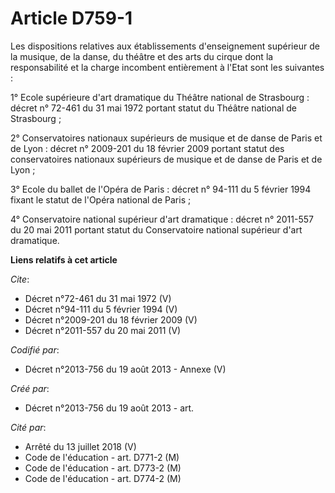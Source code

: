 # Article D759-1

Les dispositions relatives aux établissements d'enseignement supérieur de la musique, de la danse, du théâtre et des arts du
cirque dont la responsabilité et la charge incombent entièrement à l'Etat sont les suivantes :

1° Ecole supérieure d'art dramatique du Théâtre national de Strasbourg : décret n° 72-461 du 31 mai 1972 portant statut du
Théâtre national de Strasbourg ;

2° Conservatoires nationaux supérieurs de musique et de danse de Paris et de Lyon : décret n° 2009-201 du 18 février 2009
portant statut des conservatoires nationaux supérieurs de musique et de danse de Paris et de Lyon ;

3° Ecole du ballet de l'Opéra de Paris : décret n° 94-111 du 5 février 1994 fixant le statut de l'Opéra national de Paris ;

4° Conservatoire national supérieur d'art dramatique : décret n° 2011-557 du 20 mai 2011 portant statut du Conservatoire
national supérieur d'art dramatique.

**Liens relatifs à cet article**

_Cite_:

  - Décret  n°72-461 du 31 mai 1972 (V)
  - Décret n°94-111 du 5 février 1994 (V)
  - Décret n°2009-201  du 18 février 2009 (V)
  - Décret n°2011-557  du 20 mai 2011 (V)

_Codifié par_:

  - Décret n°2013-756 du 19 août 2013 -  Annexe (V)

_Créé par_:

  - Décret n°2013-756 du 19 août 2013 - art.

_Cité par_:

  - Arrêté du 13 juillet 2018 (V)
  - Code de l'éducation - art. D771-2 (M)
  - Code de l'éducation - art. D773-2 (M)
  - Code de l'éducation - art. D774-2 (M)
